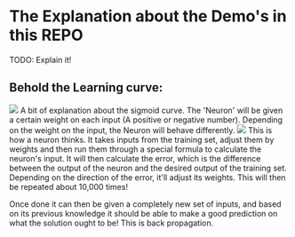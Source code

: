 # The Explanation about the Demo's in this REPO
TODO: Explain it!
## Behold the Learning curve:
<img src="https://cdn-images-1.medium.com/max/800/1*sK6hjHszCwTE8GqtKNe1Yg.png">
A bit of explanation about the sigmoid curve. 
The 'Neuron' will be given a certain weight on each input (A positive or negative number). Depending on the weight on the input, the Neuron will behave differently. 
<img src="https://cdn-images-1.medium.com/max/400/1*-1trgA6DUEaafJZv3k0mGw.jpeg">
This is how a neuron thinks. It takes inputs from the training set, adjust them by weights and then run them through a special formula to calculate the neuron's input.  
It will then calculate the error, which is the difference between the output of the neuron and the desired output of the training set.
Depending on the direction of the error, it'll adjust its weights. 
This will then be repeated about 10,000 times!

Once done it can then be given a completely new set of inputs, and based on its previous knowledge it should be able to make a good prediction on what the solution ought to be!
This is back propagation.	
